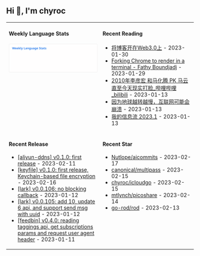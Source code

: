 ## Hi 👋, I'm chyroc

<table width="960px">
<tr>
<td valign="top" width="50%">

#### Weekly Language Stats

![](./images/wakatime_weekly_language_stats.svg)
</td>
<td valign="top" width="50%">

#### Recent Reading

* <a href='https://outti.me/6FE23FD0-22F4-4BDE-9F2B-72C0E5180C2C/' target='_black'>将博客开在Web3.0上</a> - 2023-01-30
* <a href='https://fathy.fr/carbonyl' target='_black'>Forking Chrome to render in a terminal - Fathy Boundjadj</a> - 2023-01-29
* <a href='https://www.bilibili.com/video/BV1dz411B7xk/' target='_black'>2010年李彦宏 和马化腾  PK  马云   直至今天现实打脸_哔哩哔哩_bilibili</a> - 2023-01-13
* <a href='https://mp.weixin.qq.com/s/nT0AGtxqCNGR_jwRp_Y63g' target='_black'>因为地球越转越慢，互联网可能会崩溃</a> - 2023-01-13
* <a href='https://mp.weixin.qq.com/s/AJ4IBgYJ-Mq9OSICG0hRCA' target='_black'>我的信息流 2023.1</a> - 2023-01-13

</td>
</tr>
<tr>
<td valign="top" width="50%">

#### Recent Release

* <a href='https://github.com/chyroc/aliyun-ddns/releases/tag/v0.1.0' target='_black'>[aliyun-ddns] v0.1.0: first release</a> - 2023-02-11
* <a href='https://github.com/chyroc/keyfile/releases/tag/v0.1.0' target='_black'>[keyfile] v0.1.0: first release, Keychain-based file encryption</a> - 2023-02-16
* <a href='https://github.com/chyroc/lark/releases/tag/v0.0.106' target='_black'>[lark] v0.0.106: no blocking callback</a> - 2023-01-12
* <a href='https://github.com/chyroc/lark/releases/tag/v0.0.105' target='_black'>[lark] v0.0.105: add 10, update 6 api, and support send msg with uuid</a> - 2023-01-12
* <a href='https://github.com/chyroc/go-feedbin/releases/tag/v0.4.0' target='_black'>[feedbin] v0.4.0: reading taggings api, get subscriptions params and request user agent header</a> - 2023-01-11

</td>
<td valign="top" width="50%">

#### Recent Star

* <a href='https://github.com/Nutlope/aicommits' target='_black'>Nutlope/aicommits</a> - 2023-02-17
* <a href='https://github.com/canonical/multipass' target='_black'>canonical/multipass</a> - 2023-02-15
* <a href='https://github.com/chyroc/icloudgo' target='_black'>chyroc/icloudgo</a> - 2023-02-15
* <a href='https://github.com/mtlynch/picoshare' target='_black'>mtlynch/picoshare</a> - 2023-02-14
* <a href='https://github.com/go-rod/rod' target='_black'>go-rod/rod</a> - 2023-02-13

</td>
</tr>
</table>
